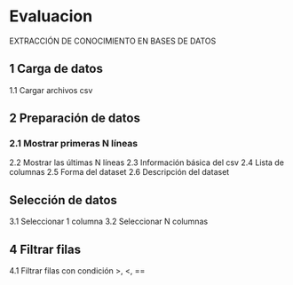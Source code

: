 # Evaluacion
EXTRACCIÓN DE CONOCIMIENTO EN BASES DE DATOS

## 1 Carga de datos
1.1 Cargar archivos csv

## 2 Preparación de datos
### 2.1 Mostrar primeras N líneas
2.2 Mostrar las últimas N líneas
2.3 Información básica del csv
2.4 Lista de columnas
2.5 Forma del dataset
2.6 Descripción del dataset

## Selección de datos
3.1 Seleccionar 1 columna
3.2 Seleccionar N columnas

## 4 Filtrar filas
4.1 Filtrar filas con condición >, <, ==
